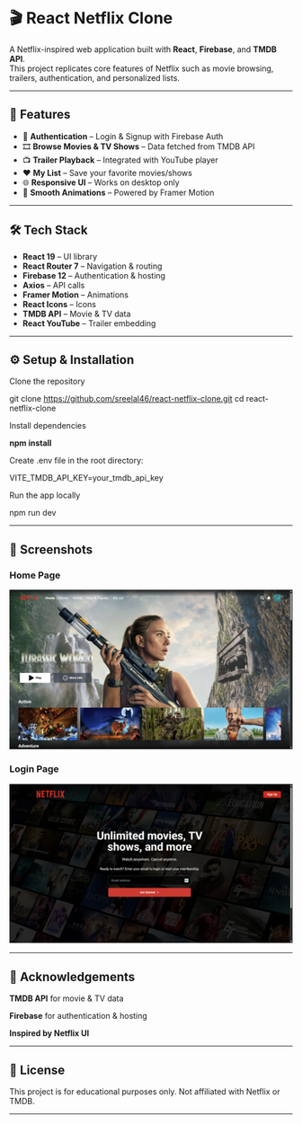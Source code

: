# 🎬 React Netflix Clone

A Netflix-inspired web application built with **React**, **Firebase**, and **TMDB API**.  
This project replicates core features of Netflix such as movie browsing, trailers, authentication, and personalized lists.

---

## 🚀 Features

- 🔐 **Authentication** – Login & Signup with Firebase Auth
- 🎞 **Browse Movies & TV Shows** – Data fetched from TMDB API
- 📺 **Trailer Playback** – Integrated with YouTube player
- ❤️ **My List** – Save your favorite movies/shows
- 🌐 **Responsive UI** – Works on desktop only
- 🎨 **Smooth Animations** – Powered by Framer Motion

---

## 🛠️ Tech Stack

- **React 19** – UI library
- **React Router 7** – Navigation & routing
- **Firebase 12** – Authentication & hosting
- **Axios** – API calls
- **Framer Motion** – Animations
- **React Icons** – Icons
- **TMDB API** – Movie & TV data
- **React YouTube** – Trailer embedding

---

## ⚙️ Setup & Installation

Clone the repository

git clone https://github.com/sreelal46/react-netflix-clone.git
cd react-netflix-clone

Install dependencies

**npm install**

Create .env file in the root directory:

VITE_TMDB_API_KEY=your_tmdb_api_key

Run the app locally

npm run dev

---

## 📸 Screenshots

### Home Page

![Home Page](screenshort/home.png)

### Login Page

![Login Page](screenshort/login.png)

---

## 🙌 Acknowledgements

**TMDB API**
for movie & TV data

**Firebase**
for authentication & hosting

**Inspired by Netflix UI**

---

## 📜 License

This project is for educational purposes only.
Not affiliated with Netflix or TMDB.

---

```

```

